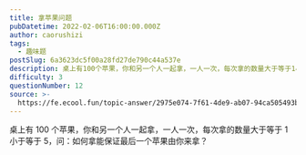 ```yaml
---
title: 拿苹果问题
pubDatetime: 2022-02-06T16:00:00.000Z
author: caorushizi
tags:
  - 趣味题
postSlug: 6a3623dc5f00a28fd27de790c44a537e
description: 桌上有100个苹果，你和另一个人一起拿，一人一次，每次拿的数量大于等于1小于等于5，问：如何拿能保证最后一个苹果由你来拿？
difficulty: 3
questionNumber: 12
source: >-
  https://fe.ecool.fun/topic-answer/2975e074-7f61-4de9-ab07-94ca505493bc?orderBy=updateTime&order=desc&tagId=17
---
```


桌上有 100 个苹果，你和另一个人一起拿，一人一次，每次拿的数量大于等于 1 小于等于 5，问：如何拿能保证最后一个苹果由你来拿？
